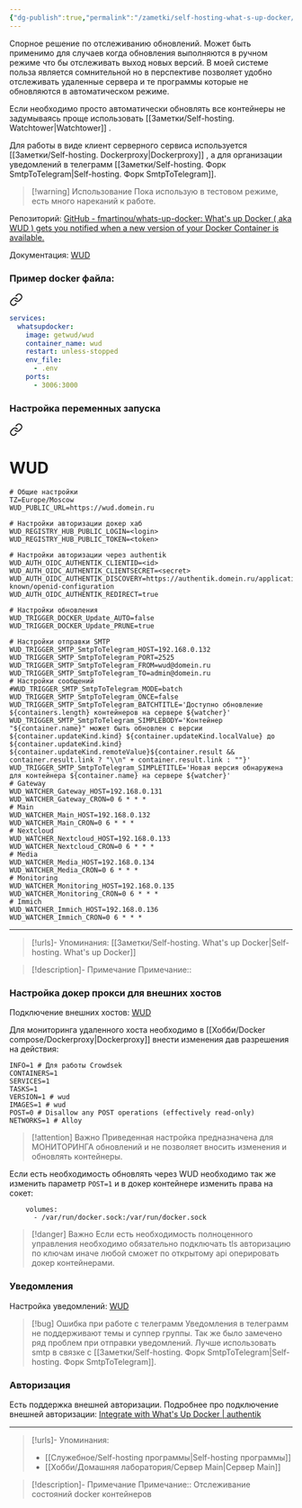 ```yaml
---
{"dg-publish":true,"permalink":"/zametki/self-hosting-what-s-up-docker/","created":"2024-07-19 00:44","updated":"2025-05-07T19:23:21+03:00"}
---
```


Спорное решение по отслеживанию обновлений. Может быть применимо для случаев когда обновления выполняются в ручном режиме что бы отслеживать выход новых версий. В моей системе польза является сомнительной но в перспективе позволяет удобно отслеживать удаленные сервера и те программы которые не обновляются в автоматическом режиме.

Если необходимо просто автоматически обновлять все контейнеры не задумываясь проще использовать [[Заметки/Self-hosting. Watchtower\|Watchtower]] .

Для работы в виде клиент серверного сервиса используется [[Заметки/Self-hosting. Dockerproxy\|Dockerproxy]] , а для организации уведомлений в телеграмм [[Заметки/Self-hosting. Форк SmtpToTelegram\|Self-hosting. Форк SmtpToTelegram]].

> [!warning] Использование
> Пока использую в тестовом режиме, есть много нареканий к работе.

Репозиторий: [GitHub - fmartinou/whats-up-docker: What's up Docker ( aka WUD ) gets you notified when a new version of your Docker Container is available.](https://github.com/fmartinou/whats-up-docker)

Документация: [WUD](https://getwud.github.io/wud/#/)
### Пример docker файла:

<div class="transclusion internal-embed is-loaded"><a class="markdown-embed-link" href="/docker-compose/wud/" aria-label="Open link"><svg xmlns="http://www.w3.org/2000/svg" width="24" height="24" viewBox="0 0 24 24" fill="none" stroke="currentColor" stroke-width="2" stroke-linecap="round" stroke-linejoin="round" class="svg-icon lucide-link"><path d="M10 13a5 5 0 0 0 7.54.54l3-3a5 5 0 0 0-7.07-7.07l-1.72 1.71"></path><path d="M14 11a5 5 0 0 0-7.54-.54l-3 3a5 5 0 0 0 7.07 7.07l1.71-1.71"></path></svg></a><div class="markdown-embed">





```yaml
services:
  whatsupdocker:
    image: getwud/wud
    container_name: wud
    restart: unless-stopped
    env_file:
      - .env
    ports:
      - 3006:3000
```


</div></div>


### Настройка переменных запуска

<div class="transclusion internal-embed is-loaded"><a class="markdown-embed-link" href="/konfigi/wud/" aria-label="Open link"><svg xmlns="http://www.w3.org/2000/svg" width="24" height="24" viewBox="0 0 24 24" fill="none" stroke="currentColor" stroke-width="2" stroke-linecap="round" stroke-linejoin="round" class="svg-icon lucide-link"><path d="M10 13a5 5 0 0 0 7.54.54l3-3a5 5 0 0 0-7.07-7.07l-1.72 1.71"></path><path d="M14 11a5 5 0 0 0-7.54-.54l-3 3a5 5 0 0 0 7.07 7.07l1.71-1.71"></path></svg></a><div class="markdown-embed">

<div class="markdown-embed-title">

# WUD

</div>




```shell
# Общие настройки
TZ=Europe/Moscow
WUD_PUBLIC_URL=https://wud.domein.ru

# Настройки авторизации докер хаб
WUD_REGISTRY_HUB_PUBLIC_LOGIN=<login>
WUD_REGISTRY_HUB_PUBLIC_TOKEN=<token>

# Настройки авторизации через authentik
WUD_AUTH_OIDC_AUTHENTIK_CLIENTID=<id>
WUD_AUTH_OIDC_AUTHENTIK_CLIENTSECRET=<secret>
WUD_AUTH_OIDC_AUTHENTIK_DISCOVERY=https://authentik.domein.ru/application/o/wud/.well-known/openid-configuration
WUD_AUTH_OIDC_AUTHENTIK_REDIRECT=true

# Настройки обновления
WUD_TRIGGER_DOCKER_Update_AUTO=false
WUD_TRIGGER_DOCKER_Update_PRUNE=true

# Настройки отправки SMTP
WUD_TRIGGER_SMTP_SmtpToTelegram_HOST=192.168.0.132
WUD_TRIGGER_SMTP_SmtpToTelegram_PORT=2525
WUD_TRIGGER_SMTP_SmtpToTelegram_FROM=wud@domein.ru
WUD_TRIGGER_SMTP_SmtpToTelegram_TO=admin@domein.ru
# Настройки сообщений
#WUD_TRIGGER_SMTP_SmtpToTelegram_MODE=batch
WUD_TRIGGER_SMTP_SmtpToTelegram_ONCE=false
WUD_TRIGGER_SMTP_SmtpToTelegram_BATCHTITLE='Доступно обновление ${containers.length} контейнеров на сервере ${watcher}'
WUD_TRIGGER_SMTP_SmtpToTelegram_SIMPLEBODY='Контейнер "${container.name}" может быть обновлен с версии ${container.updateKind.kind} ${container.updateKind.localValue} до ${container.updateKind.kind} ${container.updateKind.remoteValue}${container.result && container.result.link ? "\\n" + container.result.link : ""}'
WUD_TRIGGER_SMTP_SmtpToTelegram_SIMPLETITLE='Новая версия обнаружена для контейнера ${container.name} на сервере ${watcher}'
# Gateway
WUD_WATCHER_Gateway_HOST=192.168.0.131
WUD_WATCHER_Gateway_CRON=0 6 * * *
# Main
WUD_WATCHER_Main_HOST=192.168.0.132
WUD_WATCHER_Main_CRON=0 6 * * *
# Nextcloud
WUD_WATCHER_Nextcloud_HOST=192.168.0.133
WUD_WATCHER_Nextcloud_CRON=0 6 * * *
# Media
WUD_WATCHER_Media_HOST=192.168.0.134
WUD_WATCHER_Media_CRON=0 6 * * *
# Monitoring
WUD_WATCHER_Monitoring_HOST=192.168.0.135
WUD_WATCHER_Monitoring_CRON=0 6 * * *
# Immich
WUD_WATCHER_Immich_HOST=192.168.0.136
WUD_WATCHER_Immich_CRON=0 6 * * *
```

---
> [!urls]- Упоминания:
> [[Заметки/Self-hosting. What's up Docker\|Self-hosting. What's up Docker]]

> [!description]- Примечание
> Примечание::  


</div></div>


### Настройка докер прокси для внешних хостов

Подключение внешних хостов: [WUD](https://getwud.github.io/wud/#/configuration/watchers/)

Для мониторинга удаленного хоста необходимо в [[Хобби/Docker compose/Dockerproxy\|Dockerproxy]] внести изменения дав разрешения на действия:
```
INFO=1 # Для работы Crowdsek
CONTAINERS=1 
SERVICES=1 
TASKS=1 
VERSION=1 # wud
IMAGES=1 # wud
POST=0 # Disallow any POST operations (effectively read-only)
NETWORKS=1 # Alloy
```

> [!attention] Важно
> Приведенная настройка предназначена для МОНИТОРИНГА обновлений и не позволяет вносить изменения и обновлять контейнеры.

Если есть необходимость обновлять через WUD необходимо так же изменить параметр `POST=1` и в докер контейнере изменить права на сокет:
```
    volumes:
      - /var/run/docker.sock:/var/run/docker.sock
```

> [!danger] Важно
> Если есть необходимость полноценного управления необходимо обязательно подключать tls авторизацию по ключам иначе любой сможет по открытому api оперировать докер контейнерами.

### Уведомления

Настройка уведомлений: [WUD](https://getwud.github.io/wud/#/configuration/triggers/)

> [!bug] Ошибка при работе с телеграмм
> Уведомления в телеграмм не поддерживают темы и суппер группы. Так же было замечено ряд проблем при отправки уведомлений. Лучше использовать smtp в связке с [[Заметки/Self-hosting. Форк SmtpToTelegram\|Self-hosting. Форк SmtpToTelegram]].

### Авторизация

Есть поддержка внешней авторизации. Подробнее про подключение внешней авторизации: [Integrate with What's Up Docker \| authentik](https://docs.goauthentik.io/integrations/services/whats-up-docker/)

---
> [!urls]- Упоминания:
> - [[Служебное/Self-hosting программы\|Self-hosting программы]]
> - [[Хобби/Домашняя лаборатория/Сервер Main\|Сервер Main]]

> [!description]- Примечание
> Примечание:: Отслеживание состояний docker контейнеров

